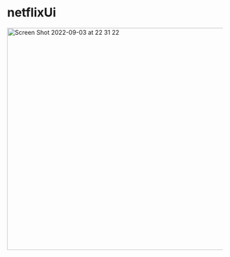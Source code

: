 # netflixUi
<img width="520" alt="Screen Shot 2022-09-03 at 22 31 22" src="https://user-images.githubusercontent.com/61031852/188285327-bc66fde9-173f-40d8-89b2-119883f505f8.png">
